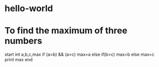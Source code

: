 # hello-world
# To find the maximum of three numbers
start
int a,b,c,max
if (a>b) && (a>c)
  max=a
else if(b>c)
  max=b
else max=c
print max
end
  

